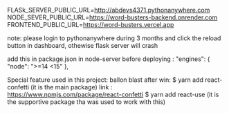 FLASk_SERVER_PUBLIC_URL=http://abdevs4371.pythonanywhere.com
NODE_SEVER_PUBLIC_URL=https://word-busters-backend.onrender.com
FRONTEND_PUBLIC_URL=https://word-busters.vercel.app

note: please login to pythonanywhere during 3 months and click the reload button in dashboard, othewise flask server will crash

add this in package.json in node-server before deploying : 
 "engines": {
    "node": ">=14 <15"
  },


Special feature used in this project:
    ballon blast after win:
    $ yarn add react-confetti (it is the main package) link : https://www.npmjs.com/package/react-confetti
    $ yarn add react-use (it is the supportive package tha was used to work with this)